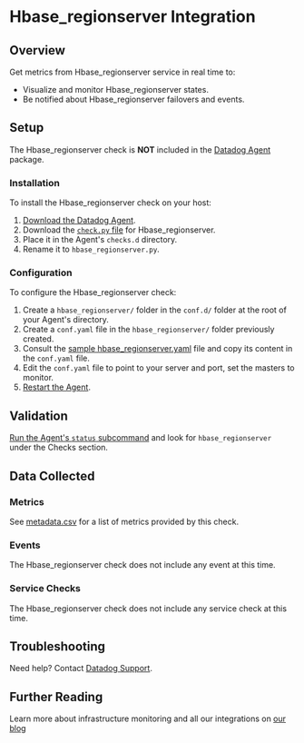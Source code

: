 # Hbase_regionserver Integration

## Overview

Get metrics from Hbase_regionserver service in real time to:

* Visualize and monitor Hbase_regionserver states.
* Be notified about Hbase_regionserver failovers and events.

## Setup

The Hbase_regionserver check is **NOT** included in the [Datadog Agent][1] package.

### Installation

To install the Hbase_regionserver check on your host:

1. [Download the Datadog Agent][1].
2. Download the [`check.py` file][2] for Hbase_regionserver.
3. Place it in the Agent's `checks.d` directory.
4. Rename it to `hbase_regionserver.py`.

### Configuration

To configure the Hbase_regionserver check: 

1. Create a `hbase_regionserver/` folder in the `conf.d/` folder at the root of your Agent's directory. 
2. Create a `conf.yaml` file in the `hbase_regionserver/` folder previously created.
3. Consult the [sample hbase_regionserver.yaml][2] file and copy its content in the `conf.yaml` file.
4. Edit the `conf.yaml` file to point to your server and port, set the masters to monitor.
5. [Restart the Agent][3].

## Validation

[Run the Agent's `status` subcommand][4] and look for `hbase_regionserver` under the Checks section.

## Data Collected
### Metrics
See [metadata.csv][5] for a list of metrics provided by this check.

### Events
The Hbase_regionserver check does not include any event at this time.

### Service Checks
The Hbase_regionserver check does not include any service check at this time.

## Troubleshooting
Need help? Contact [Datadog Support][6].

## Further Reading

Learn more about infrastructure monitoring and all our integrations on [our blog][7]

[1]: https://app.datadoghq.com/account/settings#agent
[2]: https://github.com/DataDog/integrations-extras/blob/master/hbase_regionserver/conf.yaml.example
[3]: https://docs.datadoghq.com/agent/faq/agent-commands/#start-stop-restart-the-agent
[4]: https://docs.datadoghq.com/agent/faq/agent-commands/#agent-status-and-information
[5]: https://github.com/DataDog/integrations-extras/blob/master/hbase_regionserver/metadata.csv
[6]: http://docs.datadoghq.com/help/
[7]: https://www.datadoghq.com/blog/